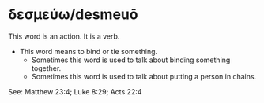 # δεσμεύω/desmeuō
This word is an action. It is a verb.

* This word means to bind or tie something.
    * Sometimes this word is used to talk about binding something together. 
    * Sometimes this word is used to talk about putting a person in chains.

See: Matthew 23:4; Luke 8:29; Acts 22:4
